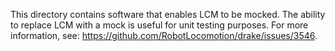 This directory contains software that enables LCM to be mocked. The ability to
replace LCM with a mock is useful for unit testing purposes. For more
information, see: https://github.com/RobotLocomotion/drake/issues/3546.
